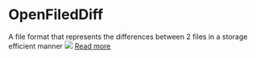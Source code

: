 # OpenFiledDiff
A file format that represents the differences between 2 files in a storage efficient manner
[<img src="https://github.com/user-attachments/assets/d7fdaa0e-8e8f-4305-a579-a73693a27b38">](https://htmlpreview.github.io/?https://github.com/ItsCubeTime/openfilediff/blob/main/fileDiffer.html)
[Read more](https://htmlpreview.github.io/?https://github.com/ItsCubeTime/openfilediff/blob/main/fileDiffer.html)
